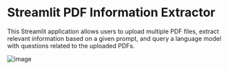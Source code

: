 # Streamlit PDF Information Extractor
This Streamlit application allows users to upload multiple PDF files, extract relevant information based on a given prompt, and query a language model with questions related to the uploaded PDFs.

![image](https://github.com/itsjacobjoy/PDF-Miner---Gemini/assets/85170484/b9c8e481-b11f-4e5f-bfde-664fa9afd5a1)
